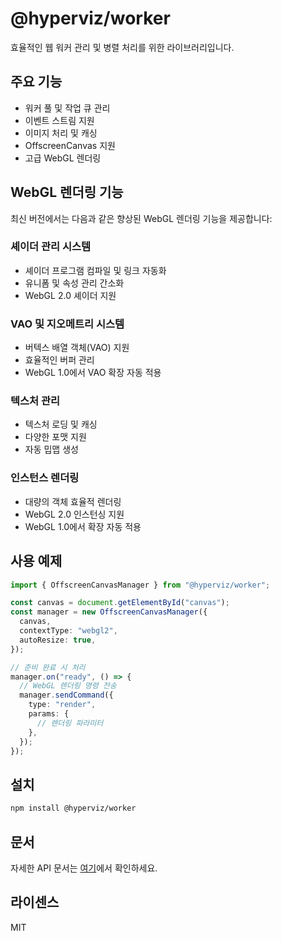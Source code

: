 # @hyperviz/worker

효율적인 웹 워커 관리 및 병렬 처리를 위한 라이브러리입니다.

## 주요 기능

- 워커 풀 및 작업 큐 관리
- 이벤트 스트림 지원
- 이미지 처리 및 캐싱
- OffscreenCanvas 지원
- 고급 WebGL 렌더링

## WebGL 렌더링 기능

최신 버전에서는 다음과 같은 향상된 WebGL 렌더링 기능을 제공합니다:

### 셰이더 관리 시스템

- 셰이더 프로그램 컴파일 및 링크 자동화
- 유니폼 및 속성 관리 간소화
- WebGL 2.0 셰이더 지원

### VAO 및 지오메트리 시스템

- 버텍스 배열 객체(VAO) 지원
- 효율적인 버퍼 관리
- WebGL 1.0에서 VAO 확장 자동 적용

### 텍스처 관리

- 텍스처 로딩 및 캐싱
- 다양한 포맷 지원
- 자동 밉맵 생성

### 인스턴스 렌더링

- 대량의 객체 효율적 렌더링
- WebGL 2.0 인스턴싱 지원
- WebGL 1.0에서 확장 자동 적용

## 사용 예제

```typescript
import { OffscreenCanvasManager } from "@hyperviz/worker";

const canvas = document.getElementById("canvas");
const manager = new OffscreenCanvasManager({
  canvas,
  contextType: "webgl2",
  autoResize: true,
});

// 준비 완료 시 처리
manager.on("ready", () => {
  // WebGL 렌더링 명령 전송
  manager.sendCommand({
    type: "render",
    params: {
      // 렌더링 파라미터
    },
  });
});
```

## 설치

```bash
npm install @hyperviz/worker
```

## 문서

자세한 API 문서는 [여기](https://example.com/docs)에서 확인하세요.

## 라이센스

MIT
